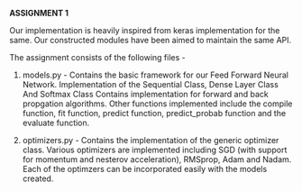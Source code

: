 **ASSIGNMENT 1**

Our implementation is heavily inspired from keras implementation for the same.
Our constructed modules have been aimed to maintain the same API.

The assignment consists of the following files - 
  1) models.py - Contains the basic framework for our Feed Forward Neural Network.
                 Implementation of the Sequential Class, Dense Layer Class And Softmax Class
                 Contains implementation for forward and back propgation algorithms.
                 Other functions implemented include the compile function, fit function, predict function, 
                 predict_probab function and the evaluate function.
  
  2) optimizers.py - Contains the implementation of the generic optimizer class.
                     Various optimizers are implemented including SGD (with support for momentum and nesterov acceleration), 
                     RMSprop, Adam and Nadam.
                     Each of the optimzers can be incorporated easily with the models created.
